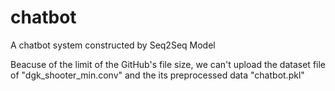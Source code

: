 # chatbot
A chatbot system constructed by Seq2Seq Model

Beacuse of the limit of the  GitHub's file size, we can't upload the dataset file of "dgk_shooter_min.conv" and the its preprocessed data "chatbot.pkl"
